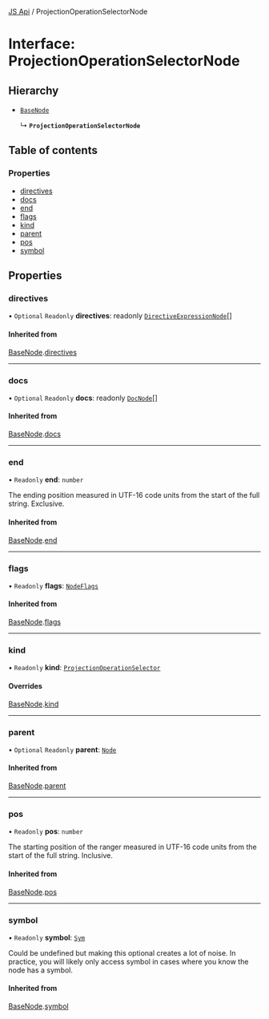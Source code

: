 [JS Api](../index.md) / ProjectionOperationSelectorNode

# Interface: ProjectionOperationSelectorNode

## Hierarchy

- [`BaseNode`](BaseNode.md)

  ↳ **`ProjectionOperationSelectorNode`**

## Table of contents

### Properties

- [directives](ProjectionOperationSelectorNode.md#directives)
- [docs](ProjectionOperationSelectorNode.md#docs)
- [end](ProjectionOperationSelectorNode.md#end)
- [flags](ProjectionOperationSelectorNode.md#flags)
- [kind](ProjectionOperationSelectorNode.md#kind)
- [parent](ProjectionOperationSelectorNode.md#parent)
- [pos](ProjectionOperationSelectorNode.md#pos)
- [symbol](ProjectionOperationSelectorNode.md#symbol)

## Properties

### directives

• `Optional` `Readonly` **directives**: readonly [`DirectiveExpressionNode`](DirectiveExpressionNode.md)[]

#### Inherited from

[BaseNode](BaseNode.md).[directives](BaseNode.md#directives)

___

### docs

• `Optional` `Readonly` **docs**: readonly [`DocNode`](DocNode.md)[]

#### Inherited from

[BaseNode](BaseNode.md).[docs](BaseNode.md#docs)

___

### end

• `Readonly` **end**: `number`

The ending position measured in UTF-16 code units from the start of the
full string. Exclusive.

#### Inherited from

[BaseNode](BaseNode.md).[end](BaseNode.md#end)

___

### flags

• `Readonly` **flags**: [`NodeFlags`](../enums/NodeFlags.md)

#### Inherited from

[BaseNode](BaseNode.md).[flags](BaseNode.md#flags)

___

### kind

• `Readonly` **kind**: [`ProjectionOperationSelector`](../enums/SyntaxKind.md#projectionoperationselector)

#### Overrides

[BaseNode](BaseNode.md).[kind](BaseNode.md#kind)

___

### parent

• `Optional` `Readonly` **parent**: [`Node`](../index.md#node)

#### Inherited from

[BaseNode](BaseNode.md).[parent](BaseNode.md#parent)

___

### pos

• `Readonly` **pos**: `number`

The starting position of the ranger measured in UTF-16 code units from the
start of the full string. Inclusive.

#### Inherited from

[BaseNode](BaseNode.md).[pos](BaseNode.md#pos)

___

### symbol

• `Readonly` **symbol**: [`Sym`](Sym.md)

Could be undefined but making this optional creates a lot of noise. In practice,
you will likely only access symbol in cases where you know the node has a symbol.

#### Inherited from

[BaseNode](BaseNode.md).[symbol](BaseNode.md#symbol)

